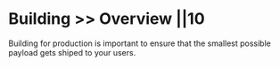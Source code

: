 # Building >> Overview ||10

Building for production is important to ensure that the smallest possible payload gets shiped to your users.
